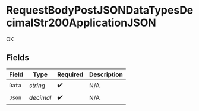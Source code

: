 # RequestBodyPostJSONDataTypesDecimalStr200ApplicationJSON

OK


## Fields

| Field              | Type               | Required           | Description        |
| ------------------ | ------------------ | ------------------ | ------------------ |
| `Data`             | *string*           | :heavy_check_mark: | N/A                |
| `Json`             | *decimal*          | :heavy_check_mark: | N/A                |